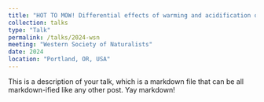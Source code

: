 ```yaml
---
title: "HOT TO MOW! Differential effects of warming and acidification on an intertidal grazer and a macroalgae"
collection: talks
type: "Talk"
permalink: /talks/2024-wsn
meeting: "Western Society of Naturalists"
date: 2024
location: "Portland, OR, USA"
---
```


This is a description of your talk, which is a markdown file that can be all markdown-ified like any other post. Yay markdown!
